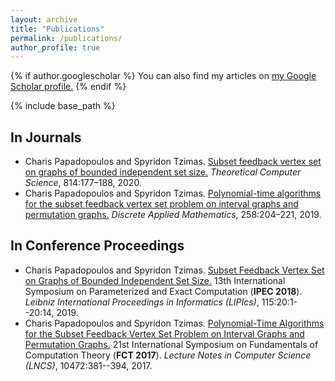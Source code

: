 ```yaml
---
layout: archive
title: "Publications"
permalink: /publications/
author_profile: true
---
```


{% if author.googlescholar %}
  You can also find my articles on <u><a href="{{author.googlescholar}}">my Google Scholar profile</a>.</u>
{% endif %}

{% include base_path %}

[//]: # ({% for post in site.publications reversed %})
[//]: # (  {% include archive-single.html %})
[//]: # ({% endfor %})

In Journals
-
* Charis Papadopoulos and Spyridon Tzimas. [Subset feedback vertex set on graphs of bounded independent set size.](https://doi.org/10.1016/j.tcs.2020.01.029) _Theoretical Computer Science_, 814:177–188, 2020.
* Charis Papadopoulos and Spyridon Tzimas. [Polynomial-time algorithms for the subset feedback vertex set problem on interval graphs and permutation graphs.](https://doi.org/10.1016/j.dam.2018.11.017) _Discrete Applied Mathematics_, 258:204–221, 2019.

In Conference Proceedings
-
* Charis Papadopoulos and Spyridon Tzimas. [Subset Feedback Vertex Set on Graphs of Bounded Independent Set Size.](https://doi.org/10.4230/LIPIcs.IPEC.2018.20) 13th International Symposium on Parameterized and Exact  Computation (**IPEC 2018**). _Leibniz International Proceedings in Informatics (LIPIcs)_, 115:20:1--20:14, 2019.
* Charis Papadopoulos and Spyridon Tzimas. [Polynomial-Time Algorithms for the Subset Feedback Vertex Set Problem on Interval Graphs and Permutation Graphs.](https://doi.org/10.1007/978-3-662-55751-8_30) 21st International Symposium on Fundamentals of Computation Theory (**FCT 2017**). _Lecture Notes in Computer Science (LNCS)_, 10472:381--394, 2017.
